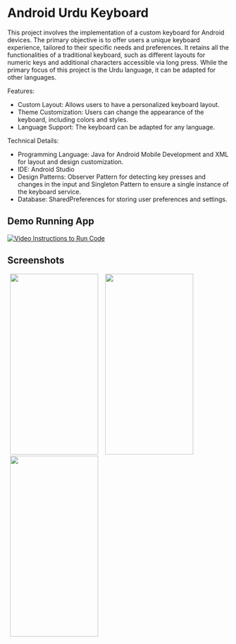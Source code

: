 # Android Urdu Keyboard

This project involves the implementation of a custom keyboard for Android devices. The primary objective is to offer users a unique keyboard experience, tailored to their specific needs and preferences. It retains all the functionalities of a traditional keyboard, such as different layouts for numeric keys and additional characters accessible via long press. While the primary focus of this project is the Urdu language, it can be adapted for other languages.

Features:

- Custom Layout: Allows users to have a personalized keyboard layout.
- Theme Customization: Users can change the appearance of the keyboard, including colors and styles.
- Language Support: The keyboard can be adapted for any language.

Technical Details:

- Programming Language: Java for Android Mobile Development and XML for layout and design customization.
- IDE: Android Studio
- Design Patterns: Observer Pattern for detecting key presses and changes in the input and Singleton Pattern to ensure a single instance of the keyboard service.
- Database: SharedPreferences for storing user preferences and settings.

## Demo Running App
[![Video Instructions to Run Code](https://i.ytimg.com/vi/H7Pt1kdGP5M/hqdefault.jpg)](https://www.youtube.com/watch?v=H7Pt1kdGP5M)

## Screenshots
<img src="Screenshot_20190829-160019_Messages.jpg" width="200px" height="411px" hspace="6"> <img src="Screenshot_20190829-160028_Messages.jpg" width="200px" height="411px" hspace="6"><img src="Screenshot_20190829-160121_Messages.jpg" width="200px" height="411px" hspace="6">
